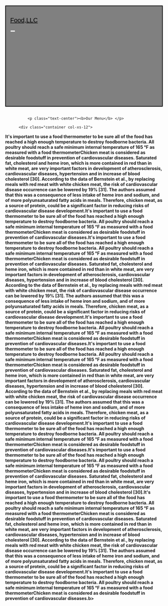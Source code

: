 

<html lang="en">
<head>
    <meta charset="UTF-8">
    <meta http-equiv="X-UA-Compatible" content="IE=edge">
    <meta name="viewport" content="width=device-width, initial-scale=1.0">
    <link rel="stylesheet" href="https://cdn.jsdelivr.net/npm/bootstrap@4.6.2/dist/css/bootstrap.min.css">
    <script src="https://cdn.jsdelivr.net/npm/jquery@3.6.3/dist/jquery.slim.min.js"></script>
    <script src="https://cdn.jsdelivr.net/npm/popper.js@1.16.1/dist/umd/popper.min.js"></script>
    <script src="https://cdn.jsdelivr.net/npm/bootstrap@4.6.2/dist/js/bootstrap.bundle.min.js"></script>
    <title>ASSIGNMENT3</title>
    <link rel="stylesheet" href="css/style.css">
<style type="text/css">
   .navbar{
    background-color: grey;
    border:2px solid black;
    padding: 1em;
    
}
@media screen and (min-width:641px) {
   .nav-item{
    visibility: hidden;

}
    }
.navbar a p{
    text-decoration: none;
    color: black;
    font-size: 20px;
    font-family: sans-serif;
    
}
.nav-item{
 
    background-color:white;
    border: 1px solid black;
}
.nav-item a p{
    
    color: black;
}
.nav-item a p:hover{
    
    color: rgba(0, 0, 0, 0.349);
}

.container{
    height: 1000px;
    background-color: grey;
}
</style>
   
</head>
<body>
    


   
          
  <nav class="navbar navbar-expand-md bg-grey navbar-dark">
    <a class="navbar-brand" href="#"> <p>Food,LLC</p> </a>
    <button class="navbar-toggler" type="button" data-toggle="collapse" data-target="#collapsibleNavbar">
      <span class="navbar-toggler-icon"></span>
    </button>
    <div class="collapse navbar-collapse" id="collapsibleNavbar">
      <ul class="navbar-nav">
        <li class="nav-item">
          <a class="nav-link" href="#"><p>Chicken</p></a>
        </li>
        <li class="nav-item">
          <a class="nav-link" href="#"><p>Beef</p></a>
        </li>
        <li class="nav-item">
          <a class="nav-link" href="#"><p>sushi</p></a>
        </li>    
      </ul>
    </div>  
  </nav>
  <br>
           
        
              <p class="text-center"><b>Our Menu</b> </p>

          <div class="container col-xs-12">
<p><b>It's important to use a food thermometer to be sure all of the food has reached a high enough temperature to destroy foodborne bacteria. All poultry should reach a safe minimum internal temperature of 165 °F as measured with a food thermometerChicken meat is considered as desirable foodstuff in prevention of cardiovascular diseases. Saturated fat, cholesterol and heme iron, which is more contained in red than in white meat, are very important factors in development of atherosclerosis, cardiovascular diseases, hypertension and in increase of blood cholesterol [30]. According to the data of Bernstein et al., by replacing meals with red meat with white chicken meat, the risk of cardiovascular disease occurrence can be lowered by 19% [31]. The authors assumed that this was a consequence of less intake of heme iron and sodium, and of more polyunsaturated fatty acids in meals. Therefore, chicken meat, as a source of protein, could be a significant factor in reducing risks of cardiovascular disease development.It's important to use a food thermometer to be sure all of the food has reached a high enough temperature to destroy foodborne bacteria. All poultry should reach a safe minimum internal temperature of 165 °F as measured with a food thermometerChicken meat is considered as desirable foodstuff in prevention of cardiovascular diseases.It's important to use a food thermometer to be sure all of the food has reached a high enough temperature to destroy foodborne bacteria. All poultry should reach a safe minimum internal temperature of 165 °F as measured with a food thermometerChicken meat is considered as desirable foodstuff in prevention of cardiovascular diseases. Saturated fat, cholesterol and heme iron, which is more contained in red than in white meat, are very important factors in development of atherosclerosis, cardiovascular diseases, hypertension and in increase of blood cholesterol [30]. According to the data of Bernstein et al., by replacing meals with red meat with white chicken meat, the risk of cardiovascular disease occurrence can be lowered by 19% [31]. The authors assumed that this was a consequence of less intake of heme iron and sodium, and of more polyunsaturated fatty acids in meals. Therefore, chicken meat, as a source of protein, could be a significant factor in reducing risks of cardiovascular disease development.It's important to use a food thermometer to be sure all of the food has reached a high enough temperature to destroy foodborne bacteria. All poultry should reach a safe minimum internal temperature of 165 °F as measured with a food thermometerChicken meat is considered as desirable foodstuff in prevention of cardiovascular diseases.It's important to use a food thermometer to be sure all of the food has reached a high enough temperature to destroy foodborne bacteria. All poultry should reach a safe minimum internal temperature of 165 °F as measured with a food thermometerChicken meat is considered as desirable foodstuff in prevention of cardiovascular diseases. Saturated fat, cholesterol and heme iron, which is more contained in red than in white meat, are very important factors in development of atherosclerosis, cardiovascular diseases, hypertension and in increase of blood cholesterol [30]. According to the data of Bernstein et al., by replacing meals with red meat with white chicken meat, the risk of cardiovascular disease occurrence can be lowered by 19% [31]. The authors assumed that this was a consequence of less intake of heme iron and sodium, and of more polyunsaturated fatty acids in meals. Therefore, chicken meat, as a source of protein, could be a significant factor in reducing risks of cardiovascular disease development.It's important to use a food thermometer to be sure all of the food has reached a high enough temperature to destroy foodborne bacteria. All poultry should reach a safe minimum internal temperature of 165 °F as measured with a food thermometerChicken meat is considered as desirable foodstuff in prevention of cardiovascular diseases.It's important to use a food thermometer to be sure all of the food has reached a high enough temperature to destroy foodborne bacteria. All poultry should reach a safe minimum internal temperature of 165 °F as measured with a food thermometerChicken meat is considered as desirable foodstuff in prevention of cardiovascular diseases. Saturated fat, cholesterol and heme iron, which is more contained in red than in white meat, are very important factors in development of atherosclerosis, cardiovascular diseases, hypertension and in increase of blood cholesterol [30].It's important to use a food thermometer to be sure all of the food has reached a high enough temperature to destroy foodborne bacteria. All poultry should reach a safe minimum internal temperature of 165 °F as measured with a food thermometerChicken meat is considered as desirable foodstuff in prevention of cardiovascular diseases. Saturated fat, cholesterol and heme iron, which is more contained in red than in white meat, are very important factors in development of atherosclerosis, cardiovascular diseases, hypertension and in increase of blood cholesterol [30]. According to the data of Bernstein et al., by replacing meals with red meat with white chicken meat, the risk of cardiovascular disease occurrence can be lowered by 19% [31]. The authors assumed that this was a consequence of less intake of heme iron and sodium, and of more polyunsaturated fatty acids in meals. Therefore, chicken meat, as a source of protein, could be a significant factor in reducing risks of cardiovascular disease development.It's important to use a food thermometer to be sure all of the food has reached a high enough temperature to destroy foodborne bacteria. All poultry should reach a safe minimum internal temperature of 165 °F as measured with a food thermometerChicken meat is considered as desirable foodstuff in prevention of cardiovascular diseases.b></p>
          </div>
</body>
